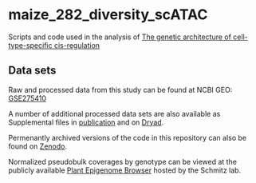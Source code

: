 # maize_282_diversity_scATAC

Scripts and code used in the analysis of [The genetic architecture of cell-type-specific cis-regulation](https://www.biorxiv.org/content/10.1101/2024.08.17.608383v2)

## Data sets

Raw and processed data from this study can be found at NCBI GEO: [GSE275410](https://www.ncbi.nlm.nih.gov/geo/query/acc.cgi?acc=275410)

A number of additional processed data sets are also available as Supplemental files in [publication](https://marand-lab.github.io/publications/) and on [Dryad](https://doi.org/10.5061/dryad.nk98sf82v).

Permenantly archived versions of the code in this repository can also be found on [Zenodo](https://doi.org/10.5281/zenodo.14230113).

Normalized pseudobulk coverages by genotype can be viewed at the publicly available [Plant Epigenome Browser](https://epigenome.genetics.uga.edu/PlantEpigenome/?data=maize_v5) hosted by the Schmitz lab. 
